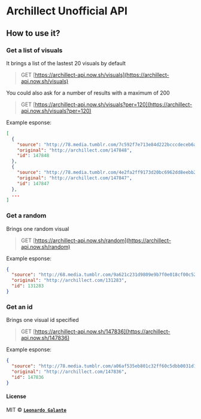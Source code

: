 # Archillect Unofficial API

## How to use it?

### Get a list of visuals
It brings a list of the lastest 20 visuals by default
> GET [https://archillect-api.now.sh/visuals](https://archillect-api.now.sh/visuals)

You could also ask for a number of results with a maximum of 200

> GET [https://archillect-api.now.sh/visuals?per=120](https://archillect-api.now.sh/visuals?per=120)

Example esponse:
```json
[
  {
    "source": "http://78.media.tumblr.com/7c592f7e713e84d222bcccdeceb6ab44/tumblr_nh8spcb05S1rs8w78o1_1280.jpg",
    "original": "http://archillect.com/147848",
    "id": 147848
  },
  {
    "source": "http://78.media.tumblr.com/4e2fa2ff9173d20bc6962dd8eebb27f0/tumblr_oszlouVau71qgiw5to1_1280.jpg",
    "original": "http://archillect.com/147847",
    "id": 147847
  },
  ...
]
```

### Get a random 
Brings one random visual
> GET [https://archillect-api.now.sh/random](https://archillect-api.now.sh/random)

Example esponse:
```json
{
  "source": "http://68.media.tumblr.com/9a621c231d9809e9b7f0e018cf00c52d/tumblr_n4nxqcKv2p1qhs3voo1_r1_500.png",
  "original": "http://archillect.com/131283",
  "id": 131283
}
```

### Get an id
Brings one visual id specified
> GET [https://archillect-api.now.sh/147836](https://archillect-api.now.sh/147836)

Example esponse:
```json
{
  "source": "http://78.media.tumblr.com/a06af535eb801c32ff60c5dbb0031d13/tumblr_olhnlsSjnS1vczpxxo1_400.gif",
  "original": "http://archillect.com/147836",
  "id": 147836
}
```


#### License
MIT © **[`Leonardo Galante`](https://leonardogalante.com)**